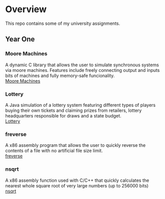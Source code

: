 # Overview
This repo contains some of my university assignments.

## Year One

### Moore Machines
A dynamic C library that allows the user to simulate synchronous systems via moore machines. Features include freely connecting output and inputs bits of machines and fully memory-safe funcionality.\
[Moore Machines](mimuw/year1/MooreMachines)

### Lottery
A Java simulation of a lottery system featuring different types of players buying their own tickets and claiming prizes from retailers, lottery headquarters responsible for draws and a state budget.\
[Lottery](mimuw/year1/lottery)

### freverse
A x86 assembly program that allows the user to quickly reverse the contents of a file with no artificial file size limit.\
[freverse](mimuw/year1/freverse)

### nsqrt
A x86 assembly function used with C/C++ that quickly calculates the nearest whole square root of very large numbers (up to 256000 bits)\
[nsqrt](mimuw/year1/nsqrt)
